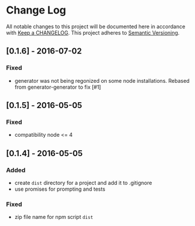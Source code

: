 # Change Log
All notable changes to this project will be documented here in
accordance with [Keep a CHANGELOG][keep-changelog-url].
This project adheres to [Semantic Versioning][semver-url].

## [0.1.6] - 2016-07-02
### Fixed
- generator was not being regonized on some node installations.  Rebased
  from generator-generator to fix [#1]

## [0.1.5] - 2016-05-05
### Fixed
- compatibility node <= 4

## [0.1.4] - 2016-05-05
### Added
- create `dist` directory for a project and add it to .gitignore
- use promises for prompting and tests

### Fixed
- zip file name for npm script `dist`


[semver-url]: http://semver.org
[keep-changelog-url]: http://keepachangelog.com/
